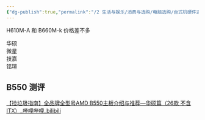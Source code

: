 ```yaml
---
{"dg-publish":true,"permalink":"/2 生活与娱乐/消费与选购/电脑选购/台式机硬件选购/主板/","title":"主板"}
---
```



H610M-A 和 B660M-k 价格差不多

华硕  
微星  
技嘉  
铭瑄

## B550 测评
[【捡垃圾指南】全品牌全型号AMD B550主板介绍与推荐—华硕篇（26款 不含ITX）\_哔哩哔哩_bilibili](https://www.bilibili.com/video/BV1WP411P7b2/?spm_id_from=333.337.search-card.all.click&vd_source=20cb3e7c6ad3d64f0eb2d763ff005080)